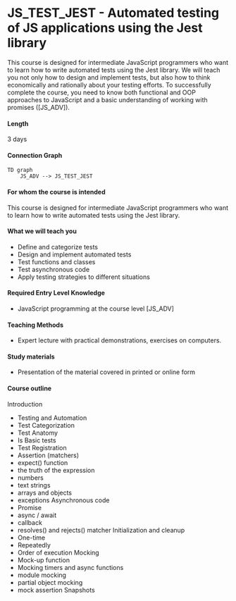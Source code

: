 # JS_TEST_JEST - Automated testing of JS applications using the Jest library

This course is designed for intermediate JavaScript programmers who want to learn how to write automated tests using the Jest library. We will teach you not only how to design and implement tests, but also how to think economically and rationally about your testing efforts. To successfully complete the course, you need to know both functional and OOP approaches to JavaScript and a basic understanding of working with promises ([JS_ADV]).

#### Length

3 days

#### Connection Graph

```mermaid
TD graph
    JS_ADV --> JS_TEST_JEST
```

#### For whom the course is intended

This course is designed for intermediate JavaScript programmers who want to learn how to write automated tests using the Jest library.

#### What we will teach you

- Define and categorize tests
- Design and implement automated tests
- Test functions and classes
- Test asynchronous code
- Apply testing strategies to different situations

#### Required Entry Level Knowledge

- JavaScript programming at the course level [JS_ADV]

#### Teaching Methods

- Expert lecture with practical demonstrations, exercises on computers.

#### Study materials

- Presentation of the material covered in printed or online form

#### Course outline

Introduction
- Testing and Automation
- Test Categorization
- Test Anatomy
- Is
Basic tests
- Test Registration
- Assertion (matchers)
- expect() function
- the truth of the expression
- numbers
- text strings
- arrays and objects
- exceptions
Asynchronous code
- Promise
- async / await
- callback
- resolves() and rejects() matcher
Initialization and cleanup
- One-time
- Repeatedly
- Order of execution
Mocking
- Mock-up function
- Mocking timers and async functions
- module mocking
- partial object mocking
- mock assertion
Snapshots